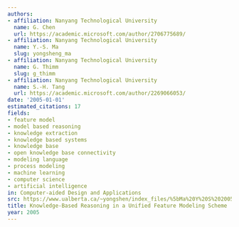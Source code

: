 ```yaml
---
authors:
- affiliation: Nanyang Technological University
  name: G. Chen
  url: https://academic.microsoft.com/author/2706775689/
- affiliation: Nanyang Technological University
  name: Y.-S. Ma
  slug: yongsheng_ma
- affiliation: Nanyang Technological University
  name: G. Thimm
  slug: g_thimm
- affiliation: Nanyang Technological University
  name: S.-H. Tang
  url: https://academic.microsoft.com/author/2269066053/
date: '2005-01-01'
estimated_citations: 17
fields:
- feature model
- model based reasoning
- knowledge extraction
- knowledge based systems
- knowledge base
- open knowledge base connectivity
- modeling language
- process modeling
- machine learning
- computer science
- artificial intelligence
in: Computer-aided Design and Applications
src: https://www.ualberta.ca/~yongshen/index_files/%5bMa%20Y%20S%202005%20CADA%201%5d.pdf
title: Knowledge-Based Reasoning in a Unified Feature Modeling Scheme
year: 2005
---
```

